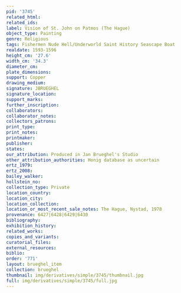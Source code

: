 ```yaml
---
pid: '3745'
related_html: 
related_ids: 
label: Vision of St. John on Patmos (The Hague)
object_type: Painting
genre: Religious
tags: Fishermen Nude Hell/Underworld Saint History Seascape Boat
realdate: 1593-1596
height_cm: '27.6'
width_cm: '34.3'
diameter_cm: 
plate_dimensions: 
support: Copper
drawing_medium: 
signature: JBRUEGHEL
signature_location: 
support_marks: 
further_inscription: 
collaborators: 
collaborator_notes: 
collectors_patrons: 
print_type: 
print_notes: 
printmaker: 
publisher: 
states: 
our_attribution: Produced in Jan Brueghel's Studio
other_attribution_authorities: Honig database as uncertain
ertz_1979: 
ertz_2008: 
bailey_walker: 
hollstein_no: 
collection_type: Private
location_country: 
location_city: 
location_collection: 
location_or_most_recent_sale_notes: The Hague, Nystad, 1978
provenance: 6427|6428|6429|6430
bibliography: 
exhibition_history: 
related_works: 
copies_and_variants: 
curatorial_files: 
external_resources: 
biblio: 
order: '771'
layout: brueghel_item
collection: brueghel
thumbnail: img/derivatives/simple/3745/thumbnail.jpg
full: img/derivatives/simple/3745/full.jpg
---
```


